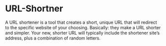 # URL-Shortner
A URL shortener is a tool that creates a short, unique URL that will redirect to the specific website of your choosing. Basically: they make a URL shorter and simpler. Your new, shorter URL will typically include the shortener site’s address, plus a combination of random letters.
